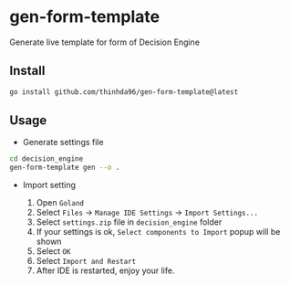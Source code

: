 # gen-form-template
Generate live template for form of Decision Engine
## Install

```bash
go install github.com/thinhda96/gen-form-template@latest
```

## Usage

- Generate settings file

```bash
cd decision_engine
gen-form-template gen --o .
```

- Import setting

    1. Open `Goland`
    2. Select `Files` -> `Manage IDE Settings` -> `Import Settings...`
    3. Select `settings.zip` file in `decision_engine` folder
    4. If your settings is ok, `Select components to Import` popup will be shown
    5. Select `OK`
    6. Select `Import and Restart`
    7. After IDE is restarted, enjoy your life.

